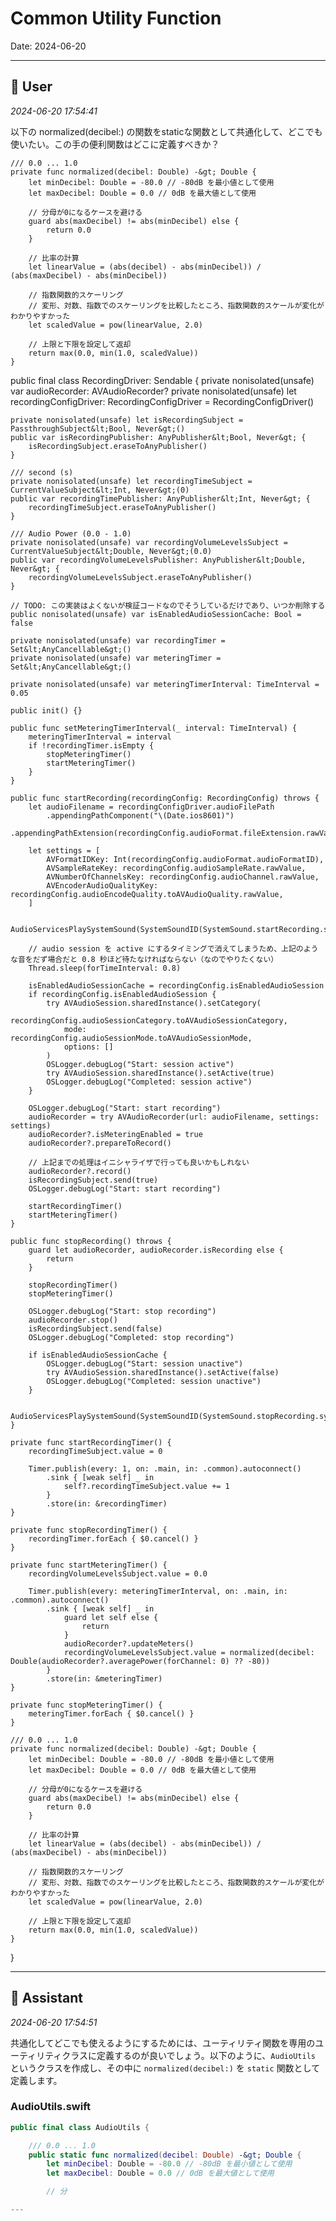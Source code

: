 # Common Utility Function

Date: 2024-06-20

---

## 👤 User
*2024-06-20 17:54:41*

以下の normalized(decibel:) の関数をstaticな関数として共通化して、どこでも使いたい。この手の便利関数はどこに定義すべきか？

    /// 0.0 ... 1.0
    private func normalized(decibel: Double) -&gt; Double {
        let minDecibel: Double = -80.0 // -80dB を最小値として使用
        let maxDecibel: Double = 0.0 // 0dB を最大値として使用

        // 分母が0になるケースを避ける
        guard abs(maxDecibel) != abs(minDecibel) else {
            return 0.0
        }

        // 比率の計算
        let linearValue = (abs(decibel) - abs(minDecibel)) / (abs(maxDecibel) - abs(minDecibel))

        // 指数関数的スケーリング
        // 変形、対数、指数でのスケーリングを比較したところ、指数関数的スケールが変化がわかりやすかった
        let scaledValue = pow(linearValue, 2.0)

        // 上限と下限を設定して返却
        return max(0.0, min(1.0, scaledValue))
    }

public final class RecordingDriver: Sendable {
    private nonisolated(unsafe) var audioRecorder: AVAudioRecorder?
    private nonisolated(unsafe) let recordingConfigDriver: RecordingConfigDriver = RecordingConfigDriver()

    private nonisolated(unsafe) let isRecordingSubject = PassthroughSubject&lt;Bool, Never&gt;()
    public var isRecordingPublisher: AnyPublisher&lt;Bool, Never&gt; {
        isRecordingSubject.eraseToAnyPublisher()
    }

    /// second (s)
    private nonisolated(unsafe) let recordingTimeSubject = CurrentValueSubject&lt;Int, Never&gt;(0)
    public var recordingTimePublisher: AnyPublisher&lt;Int, Never&gt; {
        recordingTimeSubject.eraseToAnyPublisher()
    }

    /// Audio Power (0.0 - 1.0)
    private nonisolated(unsafe) var recordingVolumeLevelsSubject = CurrentValueSubject&lt;Double, Never&gt;(0.0)
    public var recordingVolumeLevelsPublisher: AnyPublisher&lt;Double, Never&gt; {
        recordingVolumeLevelsSubject.eraseToAnyPublisher()
    }

    // TODO: この実装はよくないが検証コードなのでそうしているだけであり、いつか削除する
    public nonisolated(unsafe) var isEnabledAudioSessionCache: Bool = false

    private nonisolated(unsafe) var recordingTimer = Set&lt;AnyCancellable&gt;()
    private nonisolated(unsafe) var meteringTimer = Set&lt;AnyCancellable&gt;()

    private nonisolated(unsafe) var meteringTimerInterval: TimeInterval = 0.05

    public init() {}

    public func setMeteringTimerInterval(_ interval: TimeInterval) {
        meteringTimerInterval = interval
        if !recordingTimer.isEmpty {
            stopMeteringTimer()
            startMeteringTimer()
        }
    }

    public func startRecording(recordingConfig: RecordingConfig) throws {
        let audioFilename = recordingConfigDriver.audioFilePath
            .appendingPathComponent("\(Date.ios8601)")
            .appendingPathExtension(recordingConfig.audioFormat.fileExtension.rawValue)

        let settings = [
            AVFormatIDKey: Int(recordingConfig.audioFormat.audioFormatID),
            AVSampleRateKey: recordingConfig.audioSampleRate.rawValue,
            AVNumberOfChannelsKey: recordingConfig.audioChannel.rawValue,
            AVEncoderAudioQualityKey: recordingConfig.audioEncodeQuality.toAVAudioQuality.rawValue,
        ]

        AudioServicesPlaySystemSound(SystemSoundID(SystemSound.startRecording.systemSoundID))

        // audio session を active にするタイミングで消えてしまうため、上記のような音をだず場合だと 0.8 秒ほど待たなければならない（なのでやりたくない）
        Thread.sleep(forTimeInterval: 0.8)

        isEnabledAudioSessionCache = recordingConfig.isEnabledAudioSession
        if recordingConfig.isEnabledAudioSession {
            try AVAudioSession.sharedInstance().setCategory(
                recordingConfig.audioSessionCategory.toAVAudioSessionCategory,
                mode: recordingConfig.audioSessionMode.toAVAudioSessionMode,
                options: []
            )
            OSLogger.debugLog("Start: session active")
            try AVAudioSession.sharedInstance().setActive(true)
            OSLogger.debugLog("Completed: session active")
        }

        OSLogger.debugLog("Start: start recording")
        audioRecorder = try AVAudioRecorder(url: audioFilename, settings: settings)
        audioRecorder?.isMeteringEnabled = true
        audioRecorder?.prepareToRecord()

        // 上記までの処理はイニシャライザで行っても良いかもしれない
        audioRecorder?.record()
        isRecordingSubject.send(true)
        OSLogger.debugLog("Start: start recording")

        startRecordingTimer()
        startMeteringTimer()
    }

    public func stopRecording() throws {
        guard let audioRecorder, audioRecorder.isRecording else {
            return
        }

        stopRecordingTimer()
        stopMeteringTimer()

        OSLogger.debugLog("Start: stop recording")
        audioRecorder.stop()
        isRecordingSubject.send(false)
        OSLogger.debugLog("Completed: stop recording")

        if isEnabledAudioSessionCache {
            OSLogger.debugLog("Start: session unactive")
            try AVAudioSession.sharedInstance().setActive(false)
            OSLogger.debugLog("Completed: session unactive")
        }

        AudioServicesPlaySystemSound(SystemSoundID(SystemSound.stopRecording.systemSoundID))
    }

    private func startRecordingTimer() {
        recordingTimeSubject.value = 0

        Timer.publish(every: 1, on: .main, in: .common).autoconnect()
            .sink { [weak self] _ in
                self?.recordingTimeSubject.value += 1
            }
            .store(in: &recordingTimer)
    }

    private func stopRecordingTimer() {
        recordingTimer.forEach { $0.cancel() }
    }

    private func startMeteringTimer() {
        recordingVolumeLevelsSubject.value = 0.0

        Timer.publish(every: meteringTimerInterval, on: .main, in: .common).autoconnect()
            .sink { [weak self] _ in
                guard let self else {
                    return
                }
                audioRecorder?.updateMeters()
                recordingVolumeLevelsSubject.value = normalized(decibel: Double(audioRecorder?.averagePower(forChannel: 0) ?? -80))
            }
            .store(in: &meteringTimer)
    }

    private func stopMeteringTimer() {
        meteringTimer.forEach { $0.cancel() }
    }

    /// 0.0 ... 1.0
    private func normalized(decibel: Double) -&gt; Double {
        let minDecibel: Double = -80.0 // -80dB を最小値として使用
        let maxDecibel: Double = 0.0 // 0dB を最大値として使用

        // 分母が0になるケースを避ける
        guard abs(maxDecibel) != abs(minDecibel) else {
            return 0.0
        }

        // 比率の計算
        let linearValue = (abs(decibel) - abs(minDecibel)) / (abs(maxDecibel) - abs(minDecibel))

        // 指数関数的スケーリング
        // 変形、対数、指数でのスケーリングを比較したところ、指数関数的スケールが変化がわかりやすかった
        let scaledValue = pow(linearValue, 2.0)

        // 上限と下限を設定して返却
        return max(0.0, min(1.0, scaledValue))
    }
}

---

## 🤖 Assistant
*2024-06-20 17:54:51*

共通化してどこでも使えるようにするためには、ユーティリティ関数を専用のユーティリティクラスに定義するのが良いでしょう。以下のように、`AudioUtils` というクラスを作成し、その中に `normalized(decibel:)` を `static` 関数として定義します。

### AudioUtils.swift

```swift
public final class AudioUtils {

    /// 0.0 ... 1.0
    public static func normalized(decibel: Double) -&gt; Double {
        let minDecibel: Double = -80.0 // -80dB を最小値として使用
        let maxDecibel: Double = 0.0 // 0dB を最大値として使用

        // 分

---
